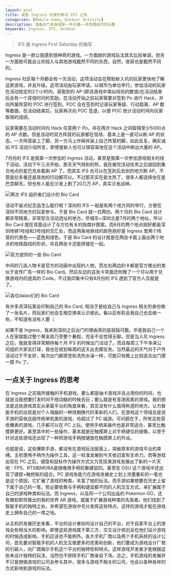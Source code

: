 ```yaml
---
layout: post
title: 咸鱼 Ingress 玩家的两次 IFS 之旅
categories: [Mobile Game, Outdoor Activity]
description: 准备出门本身就是一件乐趣——寻找理由时的乐趣
keywords: Ingress, IFS, OutDoor
---
```


> IFS 是 Ingress First Saturday 的缩写

Ingress 是一款让我感到很神奇的游戏。一方面她的游戏玩法其实比较单调，但另一方面她可能会让你投入与其他游戏截然不同的东西，自然，收获也是截然不同的。

Ingress 社区每个月都会有一次活动，这项活动旨在帮助新入坑的玩家更快地了解这款游戏，并且升级。这项活动由玩家申请，以城市为单位举行。参加活动的玩家在活动规定的2个小时内，获取到的 AP (即该游戏中类似经验的数值)在活动结束后会有一个双倍时间的奖励。在活动开始之前玩家需要对签到 Po 进行 Hack，并向所属阵营的 POC 进行签到。POC 会在签到时记录玩家等级、行动距离、AP 数等数据，在活动结束后，玩家再次向 POC 签退，以便 POC 统计活动时间内玩家取得的成绩。

玩家需要在活动时间内 Hack 任意两个 Po，并在两次 Hack 之间取得至少5000点的 AP 点数。但是活动时双方阵营的玩家都在现场，基本上是一直可以刷 AP 的状态。一方阵营装上了脚，另一方马上炸掉并装上自己阵营的脚，如此反复。确实诚如 IFS 活动介绍所言，即使是新人也可以很容易地在这个活动中刷出大量的 AP。

7月份的 IFS 是我第一次参加的 Ingress 活动，甚至是我第一次参加游戏相关的线下活动。活动下午三点开始，那天天气特别的热，我在做完活动任务之后就回到集合地点的星巴克坐着刷 AP 了。而其实 IFS 也可以在签到后去别的地方刷 AP，不管是拉多重还是其他的行动都可以。不过那天实在是太热了，很多人都选择坐在星巴克聊天。但也有人能在沙发上刷了20几万 AP，真实沙发战神。

![两次 IFS 组织者们设计的 Bio Card](/images/blog/2019-08-06-11-50-25.png)

活动不留点纪念品怎么能行呢？深圳的 IFS 一般是有两个地方同时举行，方便在深圳不同地方的玩家参与，于是 Bio Card 就一式两份。两个月的 Bio Card 设计都非常精美，非常契合活动选址的地方。侨城东+深圳北是7月的两个地址，所以 Bio Card 就在背面设计了与方位有关的指南针图案。而8月的两个地点刚好都是深圳地铁1号线和3号线的交汇处，而这两条地铁线的颜色刚好是 Ingress 里两个阵营的代表色——蓝色和绿色，于是 Bio Card 的设计就是在两张卡面上画出两个地点的地铁路线的形状，并且两张卡还能拼接在一起。

![官方提供的一些 Bio Card](/images/blog/2019-08-11-00-06-45.png)

中间的几张人物卡是官方的动画中出现的人物，而左右两边的卡都是官方推出的类似于宣传广告一样的 Bio Card。然后左边的这张卡背面还附赠了一个可以用于兑换游戏内的道具的 Code。不过我印象中只有8月份的 IFS 遇到了官方人员就是了。

![各位dalao们的 Bio Card](/images/blog/2019-08-11-00-10-26.png)

有许多资深玩家会印制自己的 Bio Card, 相当于是给自己与 Ingress 相关的身份做了一张名片，而玩家们也会互相交换来认识彼此。看以后有机会我自己也去做一些，不知道有没有人要（

如果不是 Ingress，我来到深圳之后出门的理由真的是屈指可数。毕竟我自己一个人在家就能过整个黄金周乃至整个暑假，完全不会觉得无聊。但是当入坑 Ingress 之后，我就变得非常期待每个月 IFS 的时候出门活动了。而且每周三下午本来公司组织大家去打球，我也在规划每周的这天出去摸任务。当然最近的天气对于户外活动过于不友好，每次出门都感觉和洗热水澡一样，可能只有晚上比较适合出门摸一摸 Po 了。

## 一点关于 Ingress 的思考

在 Ingress 之前我所接触的手机游戏，要么都是抽卡游戏并且占用你的时间，也就是当我想要打发时间不想动脑的时候去玩；要么就是有音游因素的游戏。我的想法是这些游戏其实从承载平台的角度来看，其实没有什么值得称道的地方。认为智能手机的出现是对个人电脑的一种改朝换代的革新的人们，在游戏这个领域总是说手游的营收远超传统单机类的游戏，也超过了 PC 端游。可问题在于，所有这些营收爆表的游戏，几乎都可以在 PC 上玩。使用手柄来操作也是非常适合，甚至比触摸屏更好。甚至其中的一些操作，基本就是在触摸屏上对手柄键位的镜像，以至于针对这些游戏还出现了一种把游戏手柄按键放在触摸屏上的外设。

也就是说，这些爆款手游，都没有在游戏玩法层面上，突破原本的游戏平台的束缚。主机使用手柄作为操作工具，这一标准发展到今天依旧富有生命力。而等游戏出现在 PC 之后，键盘和鼠标作为操作方式又为竞技类游戏发展出了新的一片天地：FPS、RTS和MOBA是很难用手柄抗衡键鼠的。甚至在 OSU 这个游戏中还出现了键盘+触控板的组合。PC 游戏有能力在游戏发展史上划上浓墨重彩的一笔也是这个原因，它扩展了游戏的种类，丰富了她的玩法。而手游如果想要在历史上留下属于自己的一笔，势必要依靠与手柄和键鼠都不同的人机交互方式，来扩展属于自己的游戏种类和玩法。而 Ingress，以及同一个公司出品的 Pokemon GO，还有微软即将推出的我的世界 AR 游戏，就属于扩展游戏种类的先驱者。他们找到了智能手机的独特之处，并希望在游戏中充分发挥这些特点。这样的游戏才能在游戏史上拥有自己的一席之地。

从主机的发展历史来看，平台的设计者如何设计自己的平台，对于自家平台上的游戏会有相当大的影响。即使这些游戏属于第三方，交互设计依旧会在他们设计游戏的时候造成影响。手机应该也不能例外。各大手机厂商以及两个手机系统的设计公司，首先要对智能手机的人机交互做更多的完善和创新，他们要成为游戏设计厂商的引路人，向厂商揭示手机这个平台的独特性和特点。这样游戏开发者才能根据这些来设计独特的玩法，当然也不排除手机厂商亲自下场。总之，手机游戏的发展并不只是想做游戏的公司会参与其中，很多与游戏不相关的公司，也会以各种各样的方式影响到游戏的玩法。
